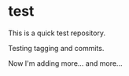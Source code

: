 # test
This is a quick test repository.

Testing tagging and commits.

Now I'm adding more... and more... 
